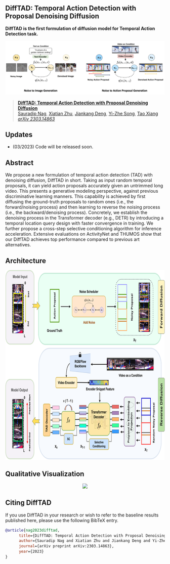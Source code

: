 ## DiffTAD: Temporal Action Detection with Proposal Denoising Diffusion

**DiffTAD is the first formulation of diffusion model for Temporal Action Detection task.**

<!-- ![]( =250x250) -->
<p align="center">
<img src="assets/teaser.png" >
  </p>

> [**DiffTAD: Temporal Action Detection with Proposal Denoising Diffusion**](https://arxiv.org/abs/2303.14863)               
> [Sauradip Nag](https://sauradip.github.io/), [Xiatian Zhu](https://xiatian-zhu.github.io/), [Jiankang Deng](https://jiankangdeng.github.io/), [Yi-Zhe Song](https://scholar.google.co.uk/citations?user=irZFP_AAAAAJ&hl=en), [Tao Xiang](https://scholar.google.co.uk/citations?user=MeS5d4gAAAAJ&hl=en)             
> *[arXiv 2303.14863](https://arxiv.org/abs/2303.14863)* 

## Updates
- (03/2023) Code will be released soon.

## Abstract
We propose a new formulation of temporal action detection (TAD) with denoising diffusion, DiffTAD in short.
Taking as input random temporal proposals, it can yield action proposals accurately given an untrimmed long video.
This presents a generative modeling perspective, against
previous discriminative learning manners. This capability
is achieved by first diffusing the ground-truth proposals to
random ones (i.e., the forward/noising process) and then
learning to reverse the noising process (i.e., the backward/denoising process). Concretely, we establish the denoising
process in the Transformer decoder (e.g., DETR) by introducing a temporal location query design with faster convergence in training. We further propose a cross-step selective conditioning algorithm for inference acceleration. Extensive evaluations on ActivityNet and THUMOS show that
our DiffTAD achieves top performance compared to previous art alternatives.

## Architecture
<p align="center">
<img src="assets/fig2_v4.png" width="800" height="600" >
  </p>
  
## Qualitative Visualization

<p align="center">
<img src="assets/DiffTAD_visual_v2.png" >
  </p>

## Citing DiffTAD

If you use DiffTAD in your research or wish to refer to the baseline results published here, please use the following BibTeX entry.

```BibTeX
@article{nag2023difftad,
      title={DiffTAD: Temporal Action Detection with Proposal Denoising Diffusion},
      author={Sauradip Nag and Xiatian Zhu and Jiankang Deng and Yi-Zhe Song and Tao Xiang},
      journal={arXiv preprint arXiv:2303.14863},
      year={2023}
}
```
